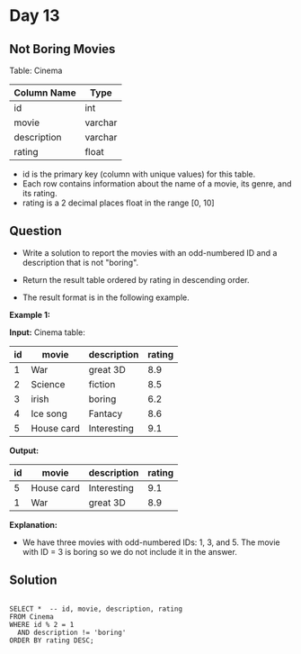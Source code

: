 # Day 13

## Not Boring Movies 

Table: Cinema


| Column Name    | Type     |
|----------------|----------|
| id             | int      |
| movie          | varchar  |
| description    | varchar  |
| rating         | float    |

- id is the primary key (column with unique values) for this table.
- Each row contains information about the name of a movie, its genre, and its rating.
- rating is a 2 decimal places float in the range [0, 10]
 
## Question
- Write a solution to report the movies with an odd-numbered ID and a description that is not "boring".

- Return the result table ordered by rating in descending order.

- The result format is in the following example.

 

**Example 1:**

**Input:** 
Cinema table:

| id | movie      | description | rating |
|----|------------|-------------|--------|
| 1  | War        | great 3D    | 8.9    |
| 2  | Science    | fiction     | 8.5    |
| 3  | irish      | boring      | 6.2    |
| 4  | Ice song   | Fantacy     | 8.6    |
| 5  | House card | Interesting | 9.1    |

**Output:** 

| id | movie      | description | rating |
|----|------------|-------------|--------|
| 5  | House card | Interesting | 9.1    |
| 1  | War        | great 3D    | 8.9    |

**Explanation:**
- We have three movies with odd-numbered IDs: 1, 3, and 5. The movie with ID = 3 is boring so we do not include it in the answer.


## Solution

```mysql

SELECT *  -- id, movie, description, rating 
FROM Cinema
WHERE id % 2 = 1
  AND description != 'boring'
ORDER BY rating DESC;
```

